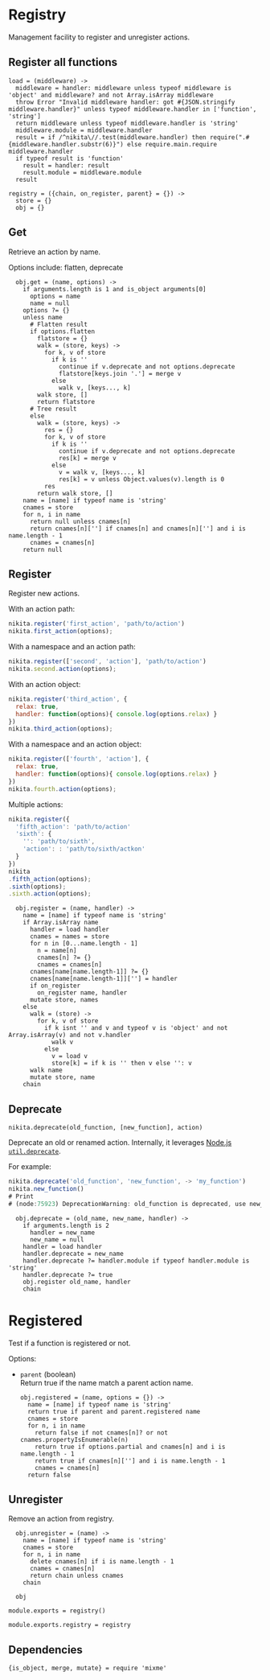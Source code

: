 
# Registry

Management facility to register and unregister actions.

## Register all functions

    load = (middleware) ->
      middleware = handler: middleware unless typeof middleware is 'object' and middleware? and not Array.isArray middleware
      throw Error "Invalid middleware handler: got #{JSON.stringify middleware.handler}" unless typeof middleware.handler in ['function', 'string']
      return middleware unless typeof middleware.handler is 'string'
      middleware.module = middleware.handler
      result = if /^nikita\//.test(middleware.handler) then require(".#{middleware.handler.substr(6)}") else require.main.require middleware.handler
      if typeof result is 'function'
        result = handler: result
        result.module = middleware.module
      result

    registry = ({chain, on_register, parent} = {}) ->
      store = {}
      obj = {}

## Get

Retrieve an action by name.

Options include: flatten, deprecate

      obj.get = (name, options) ->
        if arguments.length is 1 and is_object arguments[0]
          options = name
          name = null
        options ?= {}
        unless name
          # Flatten result
          if options.flatten
            flatstore = {}
            walk = (store, keys) ->
              for k, v of store
                if k is ''
                  continue if v.deprecate and not options.deprecate
                  flatstore[keys.join '.'] = merge v
                else
                  walk v, [keys..., k]
            walk store, []
            return flatstore
          # Tree result
          else
            walk = (store, keys) ->
              res = {}
              for k, v of store
                if k is ''
                  continue if v.deprecate and not options.deprecate
                  res[k] = merge v
                else
                  v = walk v, [keys..., k]
                  res[k] = v unless Object.values(v).length is 0
              res
            return walk store, []
        name = [name] if typeof name is 'string'
        cnames = store
        for n, i in name
          return null unless cnames[n]
          return cnames[n][''] if cnames[n] and cnames[n][''] and i is name.length - 1
          cnames = cnames[n]
        return null

## Register

Register new actions.

With an action path:

```javascript
nikita.register('first_action', 'path/to/action')
nikita.first_action(options);
```

With a namespace and an action path:

```javascript
nikita.register(['second', 'action'], 'path/to/action')
nikita.second.action(options);
```

With an action object:

```javascript
nikita.register('third_action', {
  relax: true,
  handler: function(options){ console.log(options.relax) }
})
nikita.third_action(options);
```

With a namespace and an action object:

```javascript
nikita.register(['fourth', 'action'], {
  relax: true,
  handler: function(options){ console.log(options.relax) }
})
nikita.fourth.action(options);
```

Multiple actions:

```javascript
nikita.register({
  'fifth_action': 'path/to/action'
  'sixth': {
    '': 'path/to/sixth',
    'action': : 'path/to/sixth/actkon'
  }
})
nikita
.fifth_action(options);
.sixth(options);
.sixth.action(options);
```

      obj.register = (name, handler) ->
        name = [name] if typeof name is 'string'
        if Array.isArray name
          handler = load handler
          cnames = names = store
          for n in [0...name.length - 1]
            n = name[n]
            cnames[n] ?= {}
            cnames = cnames[n]
          cnames[name[name.length-1]] ?= {}
          cnames[name[name.length-1]][''] = handler
          if on_register
            on_register name, handler
          mutate store, names
        else
          walk = (store) ->
            for k, v of store
              if k isnt '' and v and typeof v is 'object' and not Array.isArray(v) and not v.handler
                walk v
              else
                v = load v
                store[k] = if k is '' then v else '': v
          walk name
          mutate store, name
        chain

## Deprecate

`nikita.deprecate(old_function, [new_function], action)`

Deprecate an old or renamed action. Internally, it leverages 
[Node.js `util.deprecate`][deprecate].

For example:

```javascript
nikita.deprecate('old_function', 'new_function', -> 'my_function')
nikita.new_function()
# Print
# (node:75923) DeprecationWarning: old_function is deprecated, use new_function
```

      obj.deprecate = (old_name, new_name, handler) ->
        if arguments.length is 2
          handler = new_name
          new_name = null
        handler = load handler
        handler.deprecate = new_name
        handler.deprecate ?= handler.module if typeof handler.module is 'string'
        handler.deprecate ?= true
        obj.register old_name, handler
        chain

# Registered

Test if a function is registered or not.

Options:

* `parent` (boolean)   
  Return true if the name match a parent action name.

      obj.registered = (name, options = {}) ->
        name = [name] if typeof name is 'string'
        return true if parent and parent.registered name
        cnames = store
        for n, i in name
          return false if not cnames[n]? or not cnames.propertyIsEnumerable(n)
          return true if options.partial and cnames[n] and i is name.length - 1
          return true if cnames[n][''] and i is name.length - 1
          cnames = cnames[n]
        return false

## Unregister

Remove an action from registry.

      obj.unregister = (name) ->
        name = [name] if typeof name is 'string'
        cnames = store
        for n, i in name
          delete cnames[n] if i is name.length - 1
          cnames = cnames[n]
          return chain unless cnames
        chain
      
      obj

    module.exports = registry()

    module.exports.registry = registry

## Dependencies

    {is_object, merge, mutate} = require 'mixme'

[deprecate]: https://nodejs.org/api/util.html#util_util_deprecate_function_string
